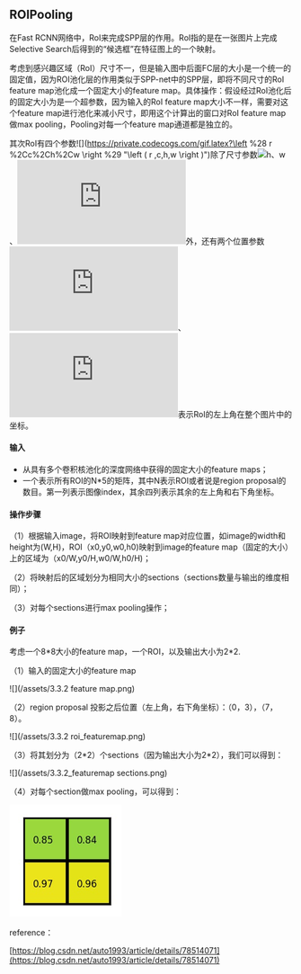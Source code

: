 ## ROIPooling

在Fast RCNN网络中，RoI来完成SPP层的作用。RoI指的是在一张图片上完成Selective Search后得到的“候选框”在特征图上的一个映射。

考虑到感兴趣区域（RoI）尺寸不一，但是输入图中后面FC层的大小是一个统一的固定值，因为ROI池化层的作用类似于SPP-net中的SPP层，即将不同尺寸的RoI feature map池化成一个固定大小的feature map。具体操作：假设经过RoI池化后的固定大小为是一个超参数，因为输入的RoI feature map大小不一样，需要对这个feature map进行池化来减小尺寸，即用这个计算出的窗口对RoI feature map做max pooling，Pooling对每一个feature map通道都是独立的。

其次RoI有四个参数![](https://private.codecogs.com/gif.latex?\left %28 r %2Cc%2Ch%2Cw \right %29 "\left \( r ,c,h,w \right \)")除了尺寸参数![](https://private.codecogs.com/gif.latex?h%u3001w "h、w")、![](https://private.codecogs.com/gif.latex?w "w")外，还有两个位置参数![](https://private.codecogs.com/gif.latex?r "r")、![](https://private.codecogs.com/gif.latex?c "c")表示RoI的左上角在整个图片中的坐标。

#### 输入

* 从具有多个卷积核池化的深度网络中获得的固定大小的feature maps；
* 一个表示所有ROI的N\*5的矩阵，其中N表示ROI或者说是region proposal的数目。第一列表示图像index，其余四列表示其余的左上角和右下角坐标。

#### 操作步骤

（1）根据输入image，将ROI映射到feature map对应位置，如image的width和height为\(W,H\)，ROI（x0,y0,w0,h0\)映射到image的feature map（固定的大小）上的区域为（x0/W,y0/H,w0/W,h0/H\)；

（2）将映射后的区域划分为相同大小的sections（sections数量与输出的维度相同）；

（3）对每个sections进行max pooling操作；

#### 例子

考虑一个8\*8大小的feature map，一个ROI，以及输出大小为2\*2.

（1）输入的固定大小的feature map

![](/assets/3.3.2 feature map.png)

（2）region proposal 投影之后位置（左上角，右下角坐标）：（0，3），（7，8）。

![](/assets/3.3.2 roi_featuremap.png)

（3）将其划分为（2\*2）个sections（因为输出大小为2\*2），我们可以得到：

![](/assets/3.3.2_featuremap sections.png)

（4）对每个section做max pooling，可以得到：

![](/assets/3.3.2_section_maxpooling.png)

reference：

[https://blog.csdn.net/auto1993/article/details/78514071](https://blog.csdn.net/auto1993/article/details/78514071)

